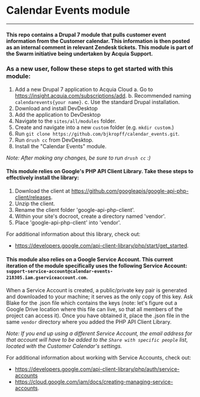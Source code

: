 # Calendar Events module

---
#### This repo contains a Drupal 7 module that pulls customer event information from the Customer calendar. This information is then posted as an internal comment in relevant Zendesk tickets. This module is part of the Swarm initiative being undertaken by Acquia Support.

### As a new user, follow these steps to get started with this module:

1. Add a new Drupal 7 application to Acquia Cloud
  a. Go to https://insight.acquia.com/subscriptions/add.
  b. Recommended naming `calendarevents{your name}`.
  c. Use the standard Drupal installation.
2. Download and install DevDesktop
3. Add the application to DevDesktop
4. Navigate to the `sites/all/modules` folder.
5. Create and navigate into a new `custom` folder (e.g. `mkdir custom`.)
6. Run `git clone https://github.com/bjkropff/calendar_events.git`.
7. Run `drush cc` from DevDesktop.
8. Install the "Calendar Events" module.

*Note: After making any changes, be sure to run `drush cc` :)*

#### This module relies on Google's PHP API Client Library.  Take these steps to effectively install the library:

1. Download the client at https://github.com/googleapis/google-api-php-client/releases.
2. Unzip the client.
3. Rename the client folder 'google-api-php-client'.
4. Within your site's docroot, create a directory named 'vendor'.
5. Place 'google-api-php-client' into 'vendor'.

For additional information about this library, check out:
* https://developers.google.com/api-client-library/php/start/get_started.

#### This module also relies on a Google Service Account.  This current iteration of the module specifically uses the following Service Account: `support-service-account@calendar-events-218305.iam.gserviceaccount.com`.

When a Service Account is created, a public/private key pair is generated and downloaded to your machine; it serves as the only copy of this key.  Ask Blake for the .json file which contains the keys (note: let's figure out a Google Drive location where this file can live, so that all members of the project can access it).  Once you have obtained it, place the .json file in the same `vendor` directory where you added the PHP API Client Library.

*Note: If you end up using a different Service Account, the email address for that account will have to be added to the `Share with specific people` list, located with the Customer Calendar's settings.*

For additional information about working with Service Accounts, check out:
* https://developers.google.com/api-client-library/php/auth/service-accounts
* https://cloud.google.com/iam/docs/creating-managing-service-accounts.
